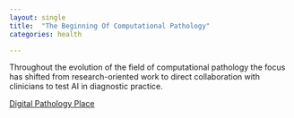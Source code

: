 ```yaml
---
layout: single
title:  "The Beginning Of Computational Pathology"
categories: health

---
```

Throughout the evolution of the field of computational pathology the focus has shifted from research-oriented work to direct collaboration with clinicians to test AI in diagnostic practice. 
 
[Digital Pathology Place](https://digitalpathologyplace.com/podcast/the-beginnings-of-computational-pathology-w-jeroen-van-der-laak-radboud-umc/)